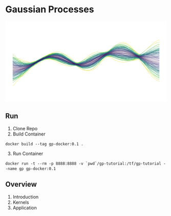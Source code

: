 # Gaussian Processes

![Example](gp3.png)

## Run
1. Clone Repo
2. Build Container
```
docker build --tag gp-docker:0.1 .
```

3. Run Container
```
docker run -t --rm -p 8888:8888 -v `pwd`/gp-tutorial:/tf/gp-tutorial --name gp gp-docker:0.1
```
## Overview
1. Introduction
2. Kernels
3. Application

